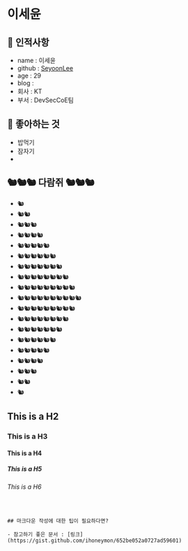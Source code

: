 # 이세윤

## 🥸 인적사항

- name : 이세윤
- github : [SeyoonLee](https://github.com/Leeseyoon)
- age : 29
- blog : 
- 회사 : KT
- 부서 : DevSecCoE팀

## 🥕 좋아하는 것

- 밥먹기
- 잠자기
-    

## 🐿🐿🐿 다람쥐 🐿🐿🐿
- 🐿
- 🐿🐿
- 🐿🐿🐿
- 🐿🐿🐿🐿
- 🐿🐿🐿🐿🐿
- 🐿🐿🐿🐿🐿🐿
- 🐿🐿🐿🐿🐿🐿🐿
- 🐿🐿🐿🐿🐿🐿🐿🐿
- 🐿🐿🐿🐿🐿🐿🐿🐿🐿
- 🐿🐿🐿🐿🐿🐿🐿🐿🐿🐿
- 🐿🐿🐿🐿🐿🐿🐿🐿🐿
- 🐿🐿🐿🐿🐿🐿🐿🐿
- 🐿🐿🐿🐿🐿🐿🐿
- 🐿🐿🐿🐿🐿🐿
- 🐿🐿🐿🐿🐿
- 🐿🐿🐿🐿
- 🐿🐿🐿
- 🐿🐿
- 🐿
## This is a H2
### This is a H3
#### This is a H4
##### This is a H5
###### This is a H6


<!-- ![profile](https://avatars.githubusercontent.com/u/41275199?v=4)
> 이건 제 아이콘이에요.

Argo Workflows 오픈소스의 컨트리뷰터로 활동하고 있어요.

![ArgoWorkflows](https://img.shields.io/badge/Argo_Workflows-D9F8F9?style=for-the-badge&logo=Argo&logoColor=E5902D)

저는 특히 아래 언어들을 좋아하고 많이 사용해요.

![Python](https://img.shields.io/badge/python-3670A0?style=for-the-badge&logo=python&logoColor=ffdd54)
![JavaScript](https://img.shields.io/badge/JavaScript-323330?style=for-the-badge&logo=javascript&logoColor=F7DF1E)
![TypeScript](https://img.shields.io/badge/TypeScript-007ACC?style=for-the-badge&logo=typescript&logoColor=white)
![Go](https://img.shields.io/badge/go-%2300ADD8.svg?style=for-the-badge&logo=go&logoColor=white)
![ShellScript](https://img.shields.io/badge/Shell_Script-6E6B6A?style=for-the-badge&logo=gnu-bash&logoColor=white)

```python
import you

you.today('happy!') -->
```


## 마크다운 작성에 대한 팁이 필요하다면?

- 참고하기 좋은 문서 : [링크](https://gist.github.com/ihoneymon/652be052a0727ad59601)
